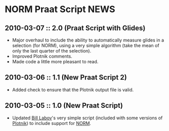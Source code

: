 NORM Praat Script NEWS
======================

2010-03-07 :: 2.0 (Praat Script with Glides)
-----------------

* Major overhaul to include the ability to automatically measure glides in a selection (for NORM), using a very simple algorithm (take the mean of only the last quarter of the selection).
* Improved Plotnik comments.
* Made code a little more pleasant to read.

2010-03-06 :: 1.1 (New Praat Script 2)
-----------------

* Added check to ensure that the Plotnik output file is valid.

2010-03-05 :: 1.0 (New Praat Script)
-----------------

* Updated [Bill Labov](http://www.ling.upenn.edu/~wlabov/)'s very simple script (included with some versions of [Plotnik](http://www.ling.upenn.edu/~wlabov/Plotnik.html)) to include support for [NORM](http://ncslaap.lib.ncsu.edu/tools/norm/).
